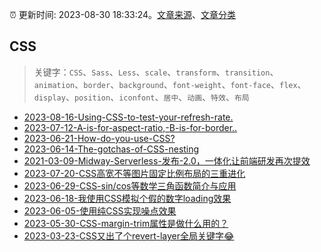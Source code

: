 :alarm_clock: 更新时间: 2023-08-30 18:33:24。[文章来源](/README.md)、[文章分类](/TAGS.md)

## CSS


> 关键字：`CSS`、`Sass`、`Less`、`scale`、`transform`、`transition`、`animation`、`border`、`background`、`font-weight`、`font-face`、`flex`、`display`、`position`、`iconfont`、`居中`、`动画`、`特效`、`布局`



- [2023-08-16-Using-CSS-to-test-your-refresh-rate.](https://frontendfoc.us/issues/606) 
- [2023-07-12-A-is-for-aspect-ratio,-B-is-for-border..](https://frontendfoc.us/issues/601) 
- [2023-06-21-How-do-you-use-CSS?](https://frontendfoc.us/issues/598) 
- [2023-06-14-The-gotchas-of-CSS-nesting](https://frontendfoc.us/issues/597) 
- [2021-03-09-Midway-Serverless-发布-2.0，一体化让前端研发再次提效](https://fed.taobao.org/blog/taofed/do71ct/mvd9lw) 
- [2023-07-20-CSS高宽不等图片固定比例布局的三重进化](https://www.zhangxinxu.com/wordpress/2023/07/css-image-aspect-ratio-layout/) 
- [2023-06-29-CSS-sin/cos等数学三角函数简介与应用](https://www.zhangxinxu.com/wordpress/2023/06/css-sin-cos-tan-function/) 
- [2023-06-18-我使用CSS模拟个假的数字loading效果](https://www.zhangxinxu.com/wordpress/2023/06/css-text-number-loading/) 
- [2023-06-05-使用纯CSS实现噪点效果](https://www.zhangxinxu.com/wordpress/2023/06/css-noise/) 
- [2023-05-30-CSS-margin-trim属性是做什么用的？](https://www.zhangxinxu.com/wordpress/2023/05/css-margin-trim/) 
- [2023-03-23-CSS又出了个revert-layer全局关键字😂](https://www.zhangxinxu.com/wordpress/2023/03/css-revert-layer-global-keyword/) 
